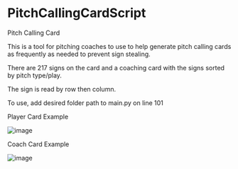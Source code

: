 # PitchCallingCardScript
Pitch Calling Card

This is a tool for pitching coaches to use to help generate pitch calling cards as frequently as needed to prevent sign stealing.

There are 217 signs on the card and a coaching card with the signs sorted by pitch type/play. 

The sign is read by row then column. 

To use, add desired folder path to main.py on line 101

Player Card Example

![image](https://github.com/drewbrownie21/BaseballPitchingSigns/assets/36270973/e4b4b2aa-e11c-4078-a2e9-bbc66bbeb6c7)


Coach Card Example

![image](https://github.com/drewbrownie21/BaseballPitchingSigns/assets/36270973/6250308d-0cab-48c0-a386-c9f01069e402)



